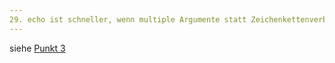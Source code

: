 ```yaml
---
29. echo ist schneller, wenn multiple Argumente statt Zeichenkettenverbindung verwendet wird
---
```

siehe [Punkt 3](/master/3-echo-ist-schneller-wenn-multiple-Argumente-statt-Zeichenkettenverbindung-verwendet-wird/index.md)
